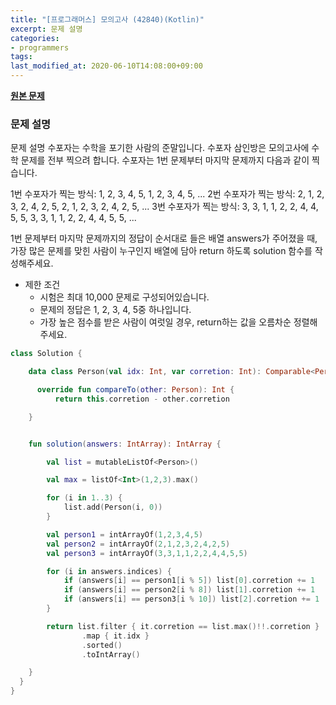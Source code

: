 ```yaml
---
title: "[프로그래머스] 모의고사 (42840)(Kotlin)"
excerpt: 문제 설명
categories:
- programmers
tags:
last_modified_at: 2020-06-10T14:08:00+09:00
---
```


**[원본 문제](https://programmers.co.kr/learn/courses/30/lessons/42840?language=kotlin)**

### 문제 설명

문제 설명
수포자는 수학을 포기한 사람의 준말입니다. 수포자 삼인방은 모의고사에 수학 문제를 전부 찍으려 합니다. 수포자는 1번 문제부터 마지막 문제까지 다음과 같이 찍습니다.

1번 수포자가 찍는 방식: 1, 2, 3, 4, 5, 1, 2, 3, 4, 5, ...
2번 수포자가 찍는 방식: 2, 1, 2, 3, 2, 4, 2, 5, 2, 1, 2, 3, 2, 4, 2, 5, ...
3번 수포자가 찍는 방식: 3, 3, 1, 1, 2, 2, 4, 4, 5, 5, 3, 3, 1, 1, 2, 2, 4, 4, 5, 5, ...

1번 문제부터 마지막 문제까지의 정답이 순서대로 들은 배열 answers가 주어졌을 때, 가장 많은 문제를 맞힌 사람이 누구인지 배열에 담아 return 하도록 solution 함수를 작성해주세요.

  * 제한 조건
    + 시험은 최대 10,000 문제로 구성되어있습니다.
    + 문제의 정답은 1, 2, 3, 4, 5중 하나입니다.
    + 가장 높은 점수를 받은 사람이 여럿일 경우, return하는 값을 오름차순 정렬해주세요.


```kotlin
class Solution {

    data class Person(val idx: Int, var corretion: Int): Comparable<Person>{

      override fun compareTo(other: Person): Int {
          return this.corretion - other.corretion

    }


    fun solution(answers: IntArray): IntArray {

        val list = mutableListOf<Person>()

        val max = listOf<Int>(1,2,3).max()

        for (i in 1..3) {
            list.add(Person(i, 0))
        }

        val person1 = intArrayOf(1,2,3,4,5)
        val person2 = intArrayOf(2,1,2,3,2,4,2,5)
        val person3 = intArrayOf(3,3,1,1,2,2,4,4,5,5)

        for (i in answers.indices) {
            if (answers[i] == person1[i % 5]) list[0].corretion += 1
            if (answers[i] == person2[i % 8]) list[1].corretion += 1
            if (answers[i] == person3[i % 10]) list[2].corretion += 1
        }

        return list.filter { it.corretion == list.max()!!.corretion }
                .map { it.idx }
                .sorted()
                .toIntArray()

    }
  }
}
```
